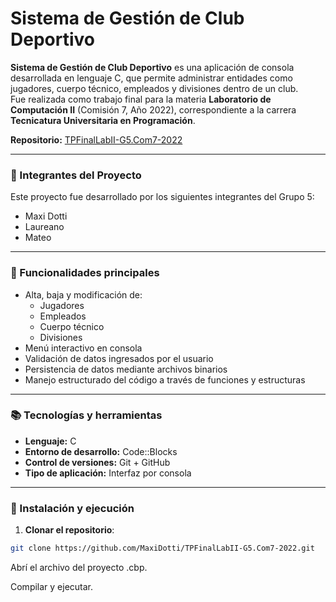 # Sistema de Gestión de Club Deportivo

**Sistema de Gestión de Club Deportivo** es una aplicación de consola desarrollada en lenguaje C, que permite administrar entidades como jugadores, cuerpo técnico, empleados y divisiones dentro de un club.  
Fue realizada como trabajo final para la materia **Laboratorio de Computación II** (Comisión 7, Año 2022), correspondiente a la carrera **Tecnicatura Universitaria en Programación**.

**Repositorio:** [TPFinalLabII-G5.Com7-2022](https://github.com/MaxiDotti/TPFinalLabII-G5.Com7-2022)

---

### 👥 Integrantes del Proyecto

Este proyecto fue desarrollado por los siguientes integrantes del Grupo 5:

- Maxi Dotti  
- Laureano  
- Mateo  

---

### 🧾 Funcionalidades principales

- Alta, baja y modificación de:
  - Jugadores
  - Empleados
  - Cuerpo técnico
  - Divisiones
- Menú interactivo en consola
- Validación de datos ingresados por el usuario
- Persistencia de datos mediante archivos binarios
- Manejo estructurado del código a través de funciones y estructuras

---

### 📚 Tecnologías y herramientas

- **Lenguaje:** C
- **Entorno de desarrollo:** Code::Blocks
- **Control de versiones:** Git + GitHub
- **Tipo de aplicación:** Interfaz por consola

---

### 🚀 Instalación y ejecución

1. **Clonar el repositorio**:

```bash
git clone https://github.com/MaxiDotti/TPFinalLabII-G5.Com7-2022.git
```

Abrí el archivo del proyecto .cbp.

Compilar y ejecutar.


